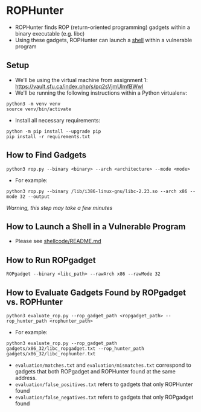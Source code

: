 # ROPHunter
- ROPHunter finds ROP (return-oriented programming) gadgets within a binary executable (e.g. libc)
- Using these gadgets, ROPHunter can launch a [shell](shellcode/README.md) within a vulnerable program

## Setup
- We'll be using the virtual machine from assignment 1: https://vault.sfu.ca/index.php/s/pq2sVjmUlmfBWwl
- We'll be running the following instructions within a Python virtualenv:
```
python3 -m venv venv
source venv/bin/activate
```
- Install all necessary requirements:
```
python -m pip install --upgrade pip
pip install -r requirements.txt
```

## How to Find Gadgets
```
python3 rop.py --binary <binary> --arch <architecture> --mode <mode>
```
- For example:
```
python3 rop.py --binary /lib/i386-linux-gnu/libc-2.23.so --arch x86 --mode 32 --output
```
*Warning, this step may take a few minutes* 

## How to Launch a Shell in a Vulnerable Program
- Please see [shellcode/README.md](shellcode/README.md)

## How to Run ROPgadget
```
ROPgadget --binary <libc_path> --rawArch x86 --rawMode 32
```

## How to Evaluate Gadgets Found by ROPgadget vs. ROPHunter
```
python3 evaluate_rop.py --rop_gadget_path <ropgadget_path> --rop_hunter_path <rophunter_path>
```
- For example:
```
python3 evaluate_rop.py --rop_gadget_path gadgets/x86_32/libc_ropgadget.txt --rop_hunter_path gadgets/x86_32/libc_rophunter.txt
```
- `evaluation/matches.txt` and `evaluation/mismatches.txt` correspond to gadgets that both ROPgadget and ROPHunter found at the same address.
- `evaluation/false_positives.txt` refers to gadgets that only ROPHunter found
- `evaluation/false_negatives.txt` refers to gadgets that only ROPgadget found
